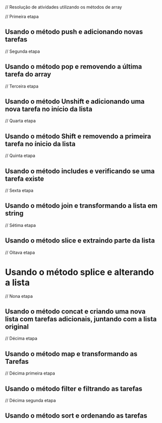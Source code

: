 // Resolução de atividades utilizando os métodos de array

// Primeira etapa

## Usando o método push e adicionando novas tarefas

// Segunda etapa

## Usando o método pop e removendo a última tarefa do array

// Terceira etapa 

## Usando o método Unshift e adicionando uma nova tarefa no início da lista

// Quarta etapa 

## Usando o método Shift e removendo a primeira tarefa no ínicio da lista

// Quinta etapa

## Usando o método includes e verificando se uma tarefa existe 

// Sexta etapa 

## Usando o método join e transformando a lista em string

// Sétima etapa

## Usando o método slice e extraindo parte da lista

// Oitava etapa

# Usando o método splice e alterando a lista 

// Nona etapa

## Usando o método concat e criando uma nova lista com tarefas adicionais, juntando com a lista original

// Décima etapa 

## Usando o método map e transformando as Tarefas

// Décima primeira etapa

## Usando o método filter e filtrando as tarefas

// Décima segunda etapa 

## Usando o método sort e ordenando as tarefas